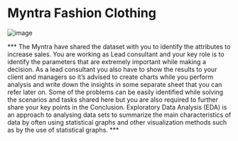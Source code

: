 # Myntra Fashion Clothing
 
![image](https://user-images.githubusercontent.com/69207326/193027671-960df91f-d727-40cf-952e-810b324acafd.png)

*** The Myntra have shared the dataset with you to identify the attributes to increase sales. You are working as Lead consultant and your key role is to identify the parameters that are extremely important while making a decision.
As a lead consultant you also have to show the results to your client and managers so it’s advised to create charts while you perform analysis and write down the insights in some separate sheet that you can refer later on.
Some of the problems can be easily identified while solving the scenarios and tasks shared here but you are also required to further share your key points in the Conclusion.
Exploratory Data Analysis (EDA) is an approach to analysing data sets to summarize the main characteristics of data by often using statistical graphs and other visualization methods such as by the use of statistical graphs. ***
